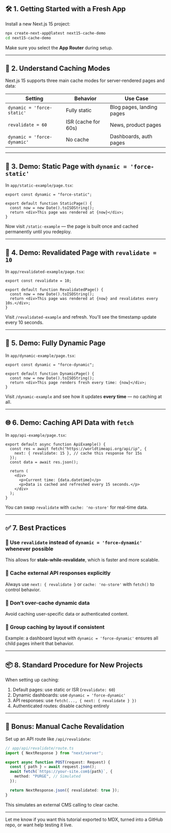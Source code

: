 ## 🛠️ 1. Getting Started with a Fresh App

Install a new Next.js 15 project:

```bash
npx create-next-app@latest next15-cache-demo
cd next15-cache-demo
```

Make sure you select the **App Router** during setup.

---

## 🔎 2. Understand Caching Modes

Next.js 15 supports three main cache modes for server-rendered pages and data:

| Setting                     | Behavior            | Use Case                  |
| --------------------------- | ------------------- | ------------------------- |
| `dynamic = 'force-static'`  | Fully static        | Blog pages, landing pages |
| `revalidate = 60`           | ISR (cache for 60s) | News, product pages       |
| `dynamic = 'force-dynamic'` | No cache            | Dashboards, auth pages    |

---

## 🧪 3. Demo: Static Page with `dynamic = 'force-static'`

In `app/static-example/page.tsx`:

```tsx
export const dynamic = "force-static";

export default function StaticPage() {
  const now = new Date().toISOString();
  return <div>This page was rendered at {now}</div>;
}
```

Now visit `/static-example` — the page is built once and cached permanently until you redeploy.

---

## 🔄 4. Demo: Revalidated Page with `revalidate = 10`

In `app/revalidated-example/page.tsx`:

```tsx
export const revalidate = 10;

export default function RevalidatedPage() {
  const now = new Date().toISOString();
  return <div>This page was rendered at {now} and revalidates every 10s.</div>;
}
```

Visit `/revalidated-example` and refresh. You'll see the timestamp update every 10 seconds.

---

## 🚫 5. Demo: Fully Dynamic Page

In `app/dynamic-example/page.tsx`:

```tsx
export const dynamic = "force-dynamic";

export default function DynamicPage() {
  const now = new Date().toISOString();
  return <div>This page renders fresh every time: {now}</div>;
}
```

Visit `/dynamic-example` and see how it updates **every time** — no caching at all.

---

## 🌐 6. Demo: Caching API Data with `fetch`

In `app/api-example/page.tsx`:

```tsx
export default async function ApiExample() {
  const res = await fetch("https://worldtimeapi.org/api/ip", {
    next: { revalidate: 15 }, // cache this response for 15s
  });
  const data = await res.json();

  return (
    <div>
      <p>Current time: {data.datetime}</p>
      <p>Data is cached and refreshed every 15 seconds.</p>
    </div>
  );
}
```

You can swap `revalidate` with `cache: 'no-store'` for real-time data.

---

## ✅ 7. Best Practices

### 🔹 Use `revalidate` instead of `dynamic = 'force-dynamic'` whenever possible

This allows for **stale-while-revalidate**, which is faster and more scalable.

### 🔹 Cache external API responses explicitly

Always use `next: { revalidate }` or `cache: 'no-store'` with `fetch()` to control behavior.

### 🔹 Don’t over-cache dynamic data

Avoid caching user-specific data or authenticated content.

### 🔹 Group caching by layout if consistent

Example: a dashboard layout with `dynamic = 'force-dynamic'` ensures all child pages inherit that behavior.

---

## 📦 8. Standard Procedure for New Projects

When setting up caching:

1. Default pages: use static or ISR (`revalidate: 60`)
2. Dynamic dashboards: use `dynamic = 'force-dynamic'`
3. API responses: use `fetch(..., { next: { revalidate } })`
4. Authenticated routes: disable caching entirely

---

## 📘 Bonus: Manual Cache Revalidation

Set up an API route like `/api/revalidate`:

```ts
// app/api/revalidate/route.ts
import { NextResponse } from "next/server";

export async function POST(request: Request) {
  const { path } = await request.json();
  await fetch(`https://your-site.com${path}`, {
    method: "PURGE", // Simulated
  });

  return NextResponse.json({ revalidated: true });
}
```

This simulates an external CMS calling to clear cache.

---

Let me know if you want this tutorial exported to MDX, turned into a GitHub repo, or want help testing it live.
